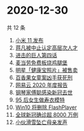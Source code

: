 # 2020-12-30

共 12 条

<!-- BEGIN -->
<!-- 最后更新时间 Wed Dec 30 2020 10:49:22 GMT+0800 (CST) -->
1. [小米 11 发布](https://www.zhihu.com/search?q=小米11)
1. [蒋凡被中止认定高层次人才](https://www.zhihu.com/search?q=蒋凡)
1. [进击的巨人第四话](https://www.zhihu.com/search?q=进击的巨人)
1. [麦当劳免费板烧鸡腿堡](https://www.zhihu.com/search?q=麦当劳)
1. [明星「健康宝照片」被售卖](https://www.zhihu.com/search?q=健康宝明星)
1. [百香果女童案凶手获死刑](https://www.zhihu.com/search?q=百香果女童)
1. [网易云 2020 年度报告](https://www.zhihu.com/search?q=网易云)
1. [钢琴家傅聪感染新冠去世](https://www.zhihu.com/search?q=傅聪去世)
1. [95 后女生做寿衣模特](https://www.zhihu.com/search?q=寿衣模特)
1. [Win10 将删除 FlashPlayer](https://www.zhihu.com/search?q=flash)
1. [全球新冠确诊超 8000 万例](https://www.zhihu.com/search?q=全球新冠确诊)
1. [小伙滑雪坠亡母亲发声](https://www.zhihu.com/search?q=滑雪坠亡)
<!-- END -->
